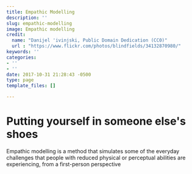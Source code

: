 ```yaml
---
title: Empathic Modelling
description: ''
slug: empathic-modelling
image: Empathic modelling
credit:
  name: "Danijel 'ivinjski, Public Domain Dedication (CC0)"
  url : "https://www.flickr.com/photos/blindfields/34132870980/"
keywords: ''
categories:
- ''
- ''
date: 2017-10-31 21:28:43 -0500
type: page
template_files: []

---
```

# Putting yourself in someone else's shoes

Empathic modelling is a method that  simulates some of the everyday challenges that  people with reduced physical or perceptual abilities are experiencing, from a first-person perspective

